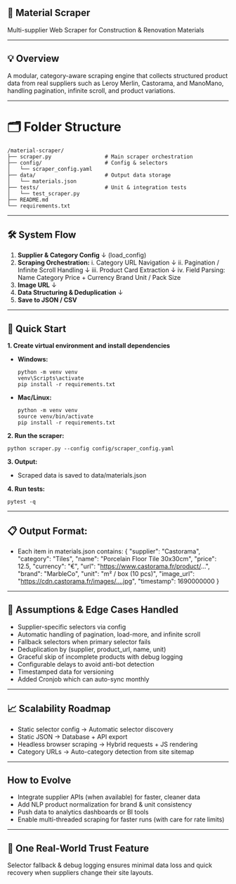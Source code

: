 ## 🧱 Material Scraper
Multi-supplier Web Scraper for Construction & Renovation Materials

---

## 💡 Overview
A modular, category-aware scraping engine that collects structured product data 
from real suppliers such as Leroy Merlin, Castorama, and ManoMano, 
handling pagination, infinite scroll, and product variations.

---

# 🗂 Folder Structure
```
/material-scraper/
├── scraper.py                 # Main scraper orchestration
├── config/                    # Config & selectors
│   └── scraper_config.yaml
├── data/                      # Output data storage
│   └── materials.json
├── tests/                     # Unit & integration tests
│   └── test_scraper.py
├── README.md
└── requirements.txt
```

---

## 🛠 System Flow

1. **Supplier & Category Config**
             ↓ (load_config)
2. **Scraping Orchestration:**
i.  Category URL Navigation
             ↓
ii. Pagination / Infinite Scroll Handling
             ↓
iii. Product Card Extraction
             ↓
iv.  Field Parsing:
    Name
    Category
    Price + Currency
    Brand
    Unit / Pack Size
3. **Image URL**
         ↓
4. **Data Structuring & Deduplication**
         ↓
5. **Save to JSON / CSV**

---

## 🚀 Quick Start
**1. Create virtual environment and install dependencies**

- **Windows:**
  ```
  python -m venv venv
  venv\Scripts\activate
  pip install -r requirements.txt
  ```

- **Mac/Linux:**
  ```
  python -m venv venv
  source venv/bin/activate
  pip install -r requirements.txt
  ```
**2. Run the scraper:**
```
python scraper.py --config config/scraper_config.yaml
```

**3. Output:**
- Scraped data is saved to data/materials.json

**4. Run tests:**
```
pytest -q
```

---

## 📋 Output Format:
- Each item in materials.json contains:
{
  "supplier": "Castorama",
  "category": "Tiles",
  "name": "Porcelain Floor Tile 30x30cm",
  "price": 12.5,
  "currency": "€",
  "url": "https://www.castorama.fr/product/...",
  "brand": "MarbleCo",
  "unit": "m² / box (10 pcs)",
  "image_url": "https://cdn.castorama.fr/images/....jpg",
  "timestamp": 1690000000
}

---

## 📌 Assumptions & Edge Cases Handled
- Supplier-specific selectors via config
- Automatic handling of pagination, load-more, and infinite scroll
- Fallback selectors when primary selector fails
- Deduplication by (supplier, product_url, name, unit)
- Graceful skip of incomplete products with debug logging
- Configurable delays to avoid anti-bot detection
- Timestamped data for versioning
- Added Cronjob which can auto-sync monthly

---

## 📈 Scalability Roadmap
- Static selector config → Automatic selector discovery
- Static JSON → Database + API export
- Headless browser scraping → Hybrid requests + JS rendering
- Category URLs → Auto-category detection from site sitemap

---

## How to Evolve
- Integrate supplier APIs (when available) for faster, cleaner data
- Add NLP product normalization for brand & unit consistency
- Push data to analytics dashboards or BI tools
- Enable multi-threaded scraping for faster runs (with care for rate limits)

---

## 📌 One Real-World Trust Feature
Selector fallback & debug logging ensures minimal data loss 
and quick recovery when suppliers change their site layouts.